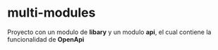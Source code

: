 # multi-modules
Proyecto con un modulo de **libary** y un modulo **api**, el cual contiene la funcionalidad de **OpenApi**
